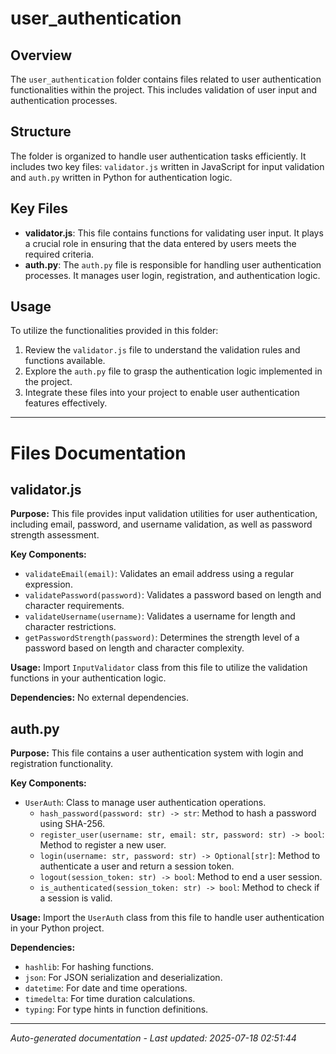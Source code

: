 # user_authentication

## Overview
The `user_authentication` folder contains files related to user authentication functionalities within the project. This includes validation of user input and authentication processes.

## Structure
The folder is organized to handle user authentication tasks efficiently. It includes two key files: `validator.js` written in JavaScript for input validation and `auth.py` written in Python for authentication logic.

## Key Files
- **validator.js**: This file contains functions for validating user input. It plays a crucial role in ensuring that the data entered by users meets the required criteria.
- **auth.py**: The `auth.py` file is responsible for handling user authentication processes. It manages user login, registration, and authentication logic.

## Usage
To utilize the functionalities provided in this folder:
1. Review the `validator.js` file to understand the validation rules and functions available.
2. Explore the `auth.py` file to grasp the authentication logic implemented in the project.
3. Integrate these files into your project to enable user authentication features effectively.

---

# Files Documentation

## validator.js

**Purpose:** This file provides input validation utilities for user authentication, including email, password, and username validation, as well as password strength assessment.

**Key Components:**
- `validateEmail(email)`: Validates an email address using a regular expression.
- `validatePassword(password)`: Validates a password based on length and character requirements.
- `validateUsername(username)`: Validates a username for length and character restrictions.
- `getPasswordStrength(password)`: Determines the strength level of a password based on length and character complexity.

**Usage:** Import `InputValidator` class from this file to utilize the validation functions in your authentication logic.

**Dependencies:** No external dependencies.

## auth.py

**Purpose:** This file contains a user authentication system with login and registration functionality.

**Key Components:**
- `UserAuth`: Class to manage user authentication operations.
  - `hash_password(password: str) -> str`: Method to hash a password using SHA-256.
  - `register_user(username: str, email: str, password: str) -> bool`: Method to register a new user.
  - `login(username: str, password: str) -> Optional[str]`: Method to authenticate a user and return a session token.
  - `logout(session_token: str) -> bool`: Method to end a user session.
  - `is_authenticated(session_token: str) -> bool`: Method to check if a session is valid.

**Usage:** Import the `UserAuth` class from this file to handle user authentication in your Python project.

**Dependencies:**
- `hashlib`: For hashing functions.
- `json`: For JSON serialization and deserialization.
- `datetime`: For date and time operations.
- `timedelta`: For time duration calculations.
- `typing`: For type hints in function definitions.

---
*Auto-generated documentation - Last updated: 2025-07-18 02:51:44*
